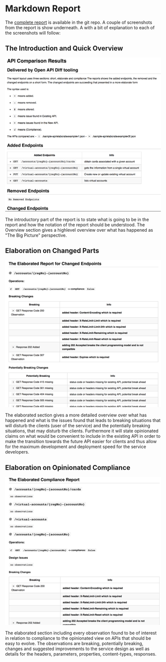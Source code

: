 # Markdown Report

The [complete report](https://bitbucket.org/ahjensen/open-api-diff/src/65abc91a53668c8b771d020d2230610f1c1dc40f/sample-reports/APIDIFF-MD.md?at=master&fileviewer=file-view-default) is available in the git repo.
A couple of screenshots from the report is show underneath.
A with a bit of explanation to each of the screenshots will follow:

## The Introduction and Quick Overview

![Markdown Intro and Overview](../sample-reports/MD-Intro.png)

The introductory part of the report is to state what is going to be in the report and how the notation of the report
should be understood. The Overview section gives a highlevel overview over what has happened as "The Big Picture" perspective.

## Elaboration on Changed Parts

![Markdown Elaborated Change](../sample-reports/MD-Elaborated-Change.png)

The elaborated section gives a more detailed overview over what has happened and what is the issues found that leads to 
breaking situations that will disturb the clients (user of the service) and the potentially breaking situations, that 
may disturb the clients. Furthermore it will state opinionated claims on what would be convenient to include in the existing 
API in order to make the transition towards the future API easier for clients and thus allow for the maximum development
and deployment speed for the service developers.

## Elaboration on Opinionated Compliance

![Markdown Elaborated Compliance](../sample-reports/MD-Elaborated-Compliance.png)

The elaborated section including every observation found to be of interest in relation to compliance to the opinionated 
view on APIs that should be easy to evolve. 
The observations are breaking, potentially breaking, changes and suggested improvements to the service design as well as 
details for the headers, parameters, properties, content-types, responses.
